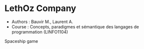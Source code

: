 # LethOz Company
- Authors : Bauvir M., Laurent A.
- Course : Concepts, paradigmes et sémantique des langages de programmation (LINFO1104)


Spaceship game
